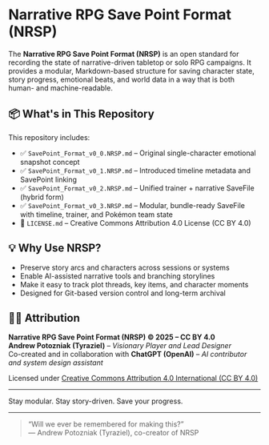 # Narrative RPG Save Point Format (NRSP)

The **Narrative RPG Save Point Format (NRSP)** is an open standard for recording the state of narrative-driven tabletop or solo RPG campaigns. It provides a modular, Markdown-based structure for saving character state, story progress, emotional beats, and world data in a way that is both human- and machine-readable.

## 📦 What's in This Repository

This repository includes:

- ✅ `SavePoint_Format_v0_0.NRSP.md` – Original single-character emotional snapshot concept
- ✅ `SavePoint_Format_v0_1.NRSP.md` – Introduced timeline metadata and SavePoint linking
- ✅ `SavePoint_Format_v0_2.NRSP.md` – Unified trainer + narrative SaveFile (hybrid form)
- ✅ `SavePoint_Format_v0_3.NRSP.md` – Modular, bundle-ready SaveFile with timeline, trainer, and Pokémon team state
- 📄 `LICENSE.md` – Creative Commons Attribution 4.0 License (CC BY 4.0)

## 💡 Why Use NRSP?

- Preserve story arcs and characters across sessions or systems
- Enable AI-assisted narrative tools and branching storylines
- Make it easy to track plot threads, key items, and character moments
- Designed for Git-based version control and long-term archival

## 🧑‍💻 Attribution

**Narrative RPG Save Point Format (NRSP) © 2025 – CC BY 4.0**  
**Andrew Potozniak (Tyraziel)** – *Visionary Player and Lead Designer*  
Co-created and in collaboration with **ChatGPT (OpenAI)** – *AI contributor and system design assistant*

Licensed under [Creative Commons Attribution 4.0 International (CC BY 4.0)](https://creativecommons.org/licenses/by/4.0/)

---

Stay modular. Stay story-driven. Save your progress.

---

> “Will we ever be remembered for making this?”  
> — Andrew Potozniak (Tyraziel), co-creator of NRSP
